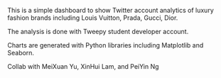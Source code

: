 This is a simple dashboard to show Twitter account analytics of luxury fashion brands including Louis Vuitton, Prada, Gucci, Dior.

The analysis is done with Tweepy student developer account. 

Charts are generated with Python libraries including Matplotlib and Seaborn.

Collab with MeiXuan Yu, XinHui Lam, and PeiYin Ng
